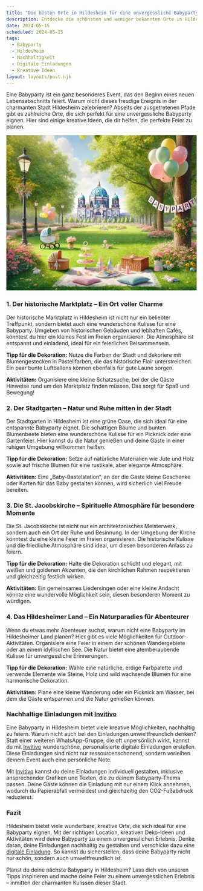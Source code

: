 ```yaml
---
title: "Die besten Orte in Hildesheim für eine unvergessliche Babyparty: Kreative Ideen und lokale Schätze"
description: Entdecke die schönsten und weniger bekannten Orte in Hildesheim für eine einzigartige Babyparty, inklusive nachhaltiger Dekorationstipps und personalisierten digitalen Einladungen.
date: 2024-05-15
scheduled: 2024-05-15
tags:
  - Babyparty
  - Hildesheim
  - Nachhaltigkeit
  - Digitale Einladungen
  - Kreative Ideen
layout: layouts/post.njk
---
```


Eine Babyparty ist ein ganz besonderes Event, das den Beginn eines neuen Lebensabschnitts feiert. Warum nicht dieses freudige Ereignis in der charmanten Stadt Hildesheim zelebrieren? Abseits der ausgetretenen Pfade gibt es zahlreiche Orte, die sich perfekt für eine unvergessliche Babyparty eignen. Hier sind einige kreative Ideen, die dir helfen, die perfekte Feier zu planen.

![Babyparty im Park](/img/picnic-park.webp)

### 1. **Der historische Marktplatz – Ein Ort voller Charme**

Der historische Marktplatz in Hildesheim ist nicht nur ein beliebter Treffpunkt, sondern bietet auch eine wunderschöne Kulisse für eine Babyparty. Umgeben von historischen Gebäuden und lebhaften Cafés, könntest du hier ein kleines Fest im Freien organisieren. Die Atmosphäre ist entspannt und einladend, ideal für ein feierliches Beisammensein.

**Tipp für die Dekoration:** Nutze die Farben der Stadt und dekoriere mit Blumengestecken in Pastellfarben, die das historische Flair unterstreichen. Ein paar bunte Luftballons können ebenfalls für gute Laune sorgen.

**Aktivitäten:** Organisiere eine kleine Schatzsuche, bei der die Gäste Hinweise rund um den Marktplatz finden müssen. Das sorgt für Spaß und Bewegung!

### 2. **Der Stadtgarten – Natur und Ruhe mitten in der Stadt**

Der Stadtgarten in Hildesheim ist eine grüne Oase, die sich ideal für eine entspannte Babyparty eignet. Die schattigen Bäume und bunten Blumenbeete bieten eine wunderschöne Kulisse für ein Picknick oder eine Gartenfeier. Hier kannst du die Natur genießen und deine Gäste in einer ruhigen Umgebung willkommen heißen.

**Tipp für die Dekoration:** Setze auf natürliche Materialien wie Jute und Holz sowie auf frische Blumen für eine rustikale, aber elegante Atmosphäre.

**Aktivitäten:** Eine „Baby-Bastelstation“, an der die Gäste kleine Geschenke oder Karten für das Baby gestalten können, wird sicherlich viel Freude bereiten.

### 3. **Die St. Jacobskirche – Spirituelle Atmosphäre für besondere Momente**

Die St. Jacobskirche ist nicht nur ein architektonisches Meisterwerk, sondern auch ein Ort der Ruhe und Besinnung. In der Umgebung der Kirche könntest du eine kleine Feier im Freien organisieren. Die historische Kulisse und die friedliche Atmosphäre sind ideal, um diesen besonderen Anlass zu feiern.

**Tipp für die Dekoration:** Halte die Dekoration schlicht und elegant, mit weißen und goldenen Akzenten, die den kirchlichen Rahmen respektieren und gleichzeitig festlich wirken.

**Aktivitäten:** Ein gemeinsames Liedersingen oder eine kleine Andacht könnte eine wundervolle Möglichkeit sein, diesen besonderen Moment zu würdigen.

### 4. **Das Hildesheimer Land – Ein Naturparadies für Abenteurer**

Wenn du etwas mehr Abenteuer suchst, warum nicht eine Babyparty im Hildesheimer Land planen? Hier gibt es viele Möglichkeiten für Outdoor-Aktivitäten. Organisiere eine Feier in einem der schönen Wandergebiete oder an einem idyllischen See. Die Natur bietet eine atemberaubende Kulisse für unvergessliche Erinnerungen.

**Tipp für die Dekoration:** Wähle eine natürliche, erdige Farbpalette und verwende Elemente wie Steine, Holz und wild wachsende Blumen für eine harmonische Dekoration.

**Aktivitäten:** Plane eine kleine Wanderung oder ein Picknick am Wasser, bei dem die Gäste entspannen und die Natur genießen können.

### **Nachhaltige Einladungen mit [Invitivo](https://invitivo.com/create)**

Eine Babyparty in Hildesheim bietet viele kreative Möglichkeiten, nachhaltig zu feiern. Warum nicht auch bei den Einladungen umweltfreundlich denken? Statt einer weiteren WhatsApp-Gruppe, die oft unpersönlich wirkt, kannst du mit [Invitivo](https://invitivo.com/) wunderschöne, personalisierte digitale Einladungen erstellen. Diese Einladungen sind nicht nur ressourcenschonend, sondern verleihen deinem Event auch eine persönliche Note.

Mit [Invitivo](https://invitivo.com/) kannst du deine Einladungen individuell gestalten, inklusive ansprechender Grafiken und Texten, die zu deinem Babyparty-Thema passen. Deine Gäste können die Einladung mit nur einem Klick annehmen, wodurch du Papierabfall vermeidest und gleichzeitig den CO2-Fußabdruck reduzierst.

### **Fazit**

Hildesheim bietet viele wunderbare, kreative Orte, die sich ideal für eine Babyparty eignen. Mit der richtigen Location, kreativen Deko-Ideen und Aktivitäten wird deine Babyparty zu einem unvergesslichen Erlebnis. Denke daran, deine Einladungen nachhaltig zu gestalten und verschicke dazu eine [digitale Einladung](https://invitivo.com). So kannst du sicherstellen, dass deine Babyparty nicht nur schön, sondern auch umweltfreundlich ist.

Planst du deine nächste Babyparty in Hildesheim? Lass dich von unseren Tipps inspirieren und mache deine Feier zu einem unvergesslichen Erlebnis – inmitten der charmanten Kulissen dieser Stadt.
